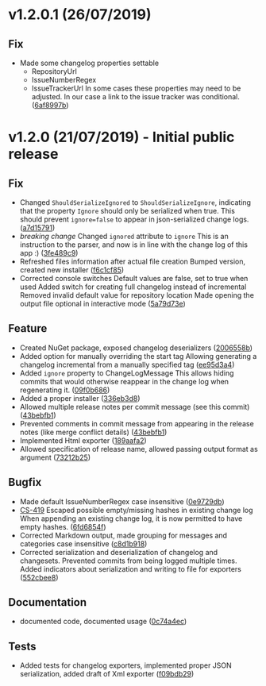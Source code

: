# v1.2.0.1 (26/07/2019)  #

## Fix ##
- Made some changelog properties settable
  - RepositoryUrl
  - IssueNumberRegex
  - IssueTrackerUrl
  In some cases these properties may need to be adjusted. In our case a link to the issue tracker was conditional. ([6af8997b](https://github.com/cswebworks/CS.Changelog/commit/6af8997b331877ec9ca83ebbfe410b828c51b721))
# v1.2.0 (21/07/2019) - Initial public release  #

## Fix ##
- Changed `ShouldSerializeIgnored` to `ShouldSerializeIgnore`, indicating that the property `Ignore` should only be serialized when true. This should prevent `ignore=false` to appear in json-serialized change logs. ([a7d15791](https://tfs.cs.nl/tfs/DefaultCollection/_git/Swissport%20Cargo%20DCM/commit/a7d1579123c09db9e47a6aa8ef7f132cb70bea4c))
- *breaking change* Changed `ignored` attribute to `ignore`
This is an instruction to the parser, and now is in line with the change log of this app :) ([3fe489c9](https://github.com/cswebworks/CS.Changelog/commit/3fe489c93273177836550b09ad909fb0ee071fde))
- Refreshed files information after actual file creation
Bumped version, created new installer ([f6c1cf85](https://tfs.cs.nl/tfs/DefaultCollection/_git/Swissport%20Cargo%20DCM/commit/f6c1cf85be21779b276f169419f208042ffccc9a))
- Corrected console switches
Default values are false, set to true when used
Added switch for creating full changelog instead of incremental
Removed invalid default value for repository location
Made opening the output file optional in interactive mode ([5a79d73e](https://github.com/cswebworks/CS.Changelog/commit/5a79d73e0f4b51b5635e9e0ff6dab7a5e0eee48c))

## Feature ##
- Created NuGet package, exposed changelog deserializers ([2006558b](https://github.com/cswebworks/CS.Changelog/commit/2006558b91474fc7e0e791442e5f9d3c317234ad))
- Added option for manually overriding the start tag
Allowing generating a changelog incremental from a manually specified tag ([ee95d3a4](https://tfs.cs.nl/tfs/DefaultCollection/_git/Swissport%20Cargo%20DCM/commit/ee95d3a46832db050fac7530659f3625284593c6))
- Added `ignore` property to ChangeLogMessage
This allows hiding commits that would otherwise reappear in the change log when regenerating it. ([09f0b686](https://github.com/cswebworks/CS.Changelog/commit/09f0b686e64d1f4d57e5cc3730cbc69c1f586673))
- Added a proper installer ([336eb3d8](https://github.com/cswebworks/CS.Changelog/commit/336eb3d83c6efb39b8e6d406eb6ec71051f2e35f))
- Allowed multiple release notes per commit message (see this commit) ([43bebfb1](https://github.com/cswebworks/CS.Changelog/commit/43bebfb16657093a09bc6c716ccafdb8a205d8fc))
- Prevented comments in commit message from appearing in the release notes (like merge conflict details) ([43bebfb1](https://github.com/cswebworks/CS.Changelog/commit/43bebfb16657093a09bc6c716ccafdb8a205d8fc))
- Implemented Html exporter ([189aafa2](https://github.com/cswebworks/CS.Changelog/commit/189aafa293b8218f48c912a2cfabd3b614ead9db))
- Allowed specification of release name, allowed passing output format as argument ([73212b25](https://github.com/cswebworks/CS.Changelog/commit/73212b257dc7221f224428f5b9062a00d0eb0b95))

## Bugfix ##
- Made default IssueNumberRegex case insensitive ([0e9729db](https://github.com/cswebworks/CS.Changelog/commit/0e9729dbcdc70e6d545721d503de39e9b31c2853))
- [CS-419](https://project.cs.nl/issue/CS-419) Escaped possible empty/missing hashes in existing change log
When appending an existing change log, it is now permitted to have empty hashes. ([6fd6854f](https://github.com/cswebworks/CS.Changelog/commit/6fd6854f88c9127d3fb173d9a06f5da878f0988f))
- Corrected Markdown output, made grouping for messages and categories case insensitive ([c8d1b918](https://tfs.cs.nl/tfs/DefaultCollection/_git/Swissport%20Cargo%20DCM/commit/c8d1b9182be679ef520838967c887b349c7c840d))
- Corrected serialization and deserialization of changelog and changesets.
Prevented commits from being logged multiple times.
Added indicators about serialization and writing to file for exporters ([552cbee8](https://github.com/cswebworks/CS.Changelog/commit/552cbee8e81f12a57ad1f97d5de04bc518051cdb))

## Documentation ##
- documented code, documented usage ([0c74a4ec](https://github.com/cswebworks/CS.Changelog/commit/0c74a4ec9169068cec57ebce1b05735e9171328e))

## Tests ##
- Added tests for changelog exporters, implemented proper JSON serialization, added draft of Xml exporter ([f09bdb29](https://tfs.cs.nl/tfs/DefaultCollection/_git/Swissport%20Cargo%20DCM/commit/f09bdb29e7cd60594e7c68d6c71efe87d47d8d5f))
